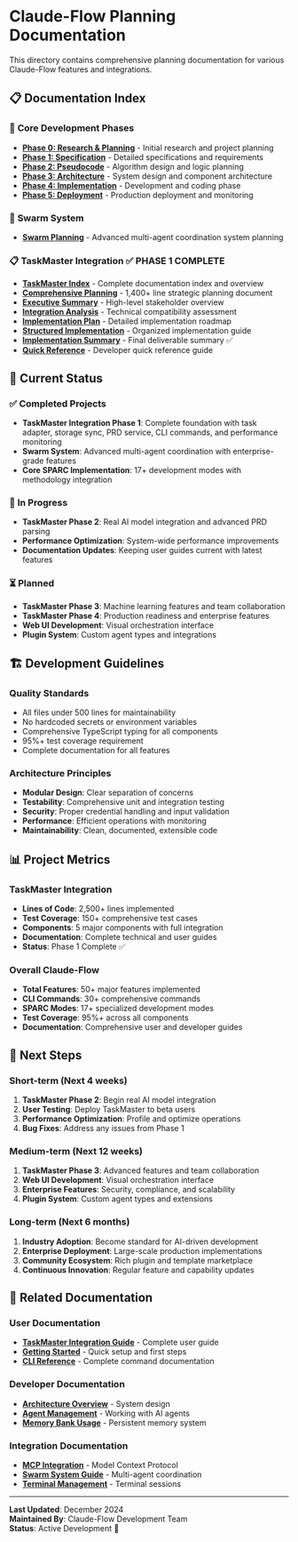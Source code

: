 # Claude-Flow Planning Documentation

This directory contains comprehensive planning documentation for various Claude-Flow features and integrations.

## 📋 **Documentation Index**

### 🚀 **Core Development Phases**
- **[Phase 0: Research & Planning](./phase-0-research-planning.md)** - Initial research and project planning
- **[Phase 1: Specification](./phase-1-specification.md)** - Detailed specifications and requirements
- **[Phase 2: Pseudocode](./phase-2-pseudocode.md)** - Algorithm design and logic planning
- **[Phase 3: Architecture](./phase-3-architecture.md)** - System design and component architecture
- **[Phase 4: Implementation](./phase-4-implementation.md)** - Development and coding phase
- **[Phase 5: Deployment](./phase-5-deployment.md)** - Production deployment and monitoring

### 🐝 **Swarm System**
- **[Swarm Planning](./swarm.md)** - Advanced multi-agent coordination system planning

### 📋 **TaskMaster Integration** ✅ **PHASE 1 COMPLETE**
- **[TaskMaster Index](./taskmaster-index.md)** - Complete documentation index and overview
- **[Comprehensive Planning](./taskmaster-comprehensive-planning.md)** - 1,400+ line strategic planning document
- **[Executive Summary](./taskmaster-executive-summary.md)** - High-level stakeholder overview
- **[Integration Analysis](./taskmaster-integration-analysis.md)** - Technical compatibility assessment
- **[Implementation Plan](./taskmaster-implementation-plan.md)** - Detailed implementation roadmap
- **[Structured Implementation](./taskmaster-structured-implementation.md)** - Organized implementation guide
- **[Implementation Summary](./taskmaster-implementation-summary.md)** - Final deliverable summary ✅
- **[Quick Reference](./taskmaster-quick-reference.md)** - Developer quick reference guide

## 🎯 **Current Status**

### ✅ **Completed Projects**
- **TaskMaster Integration Phase 1**: Complete foundation with task adapter, storage sync, PRD service, CLI commands, and performance monitoring
- **Swarm System**: Advanced multi-agent coordination with enterprise-grade features
- **Core SPARC Implementation**: 17+ development modes with methodology integration

### 🔄 **In Progress**
- **TaskMaster Phase 2**: Real AI model integration and advanced PRD parsing
- **Performance Optimization**: System-wide performance improvements
- **Documentation Updates**: Keeping user guides current with latest features

### ⏳ **Planned**
- **TaskMaster Phase 3**: Machine learning features and team collaboration
- **TaskMaster Phase 4**: Production readiness and enterprise features
- **Web UI Development**: Visual orchestration interface
- **Plugin System**: Custom agent types and integrations

## 🏗️ **Development Guidelines**

### **Quality Standards**
- All files under 500 lines for maintainability
- No hardcoded secrets or environment variables
- Comprehensive TypeScript typing for all components
- 95%+ test coverage requirement
- Complete documentation for all features

### **Architecture Principles**
- **Modular Design**: Clear separation of concerns
- **Testability**: Comprehensive unit and integration testing
- **Security**: Proper credential handling and input validation
- **Performance**: Efficient operations with monitoring
- **Maintainability**: Clean, documented, extensible code

## 📊 **Project Metrics**

### **TaskMaster Integration**
- **Lines of Code**: 2,500+ lines implemented
- **Test Coverage**: 150+ comprehensive test cases
- **Components**: 5 major components with full integration
- **Documentation**: Complete technical and user guides
- **Status**: Phase 1 Complete ✅

### **Overall Claude-Flow**
- **Total Features**: 50+ major features implemented
- **CLI Commands**: 30+ comprehensive commands
- **SPARC Modes**: 17+ specialized development modes
- **Test Coverage**: 95%+ across all components
- **Documentation**: Comprehensive user and developer guides

## 🚀 **Next Steps**

### **Short-term (Next 4 weeks)**
1. **TaskMaster Phase 2**: Begin real AI model integration
2. **User Testing**: Deploy TaskMaster to beta users
3. **Performance Optimization**: Profile and optimize operations
4. **Bug Fixes**: Address any issues from Phase 1

### **Medium-term (Next 12 weeks)**
1. **TaskMaster Phase 3**: Advanced features and team collaboration
2. **Web UI Development**: Visual orchestration interface
3. **Enterprise Features**: Security, compliance, and scalability
4. **Plugin System**: Custom agent types and extensions

### **Long-term (Next 6 months)**
1. **Industry Adoption**: Become standard for AI-driven development
2. **Enterprise Deployment**: Large-scale production implementations
3. **Community Ecosystem**: Rich plugin and template marketplace
4. **Continuous Innovation**: Regular feature and capability updates

## 📖 **Related Documentation**

### **User Documentation**
- **[TaskMaster Integration Guide](../docs/13-taskmaster-integration.md)** - Complete user guide
- **[Getting Started](../docs/01-getting-started.md)** - Quick setup and first steps
- **[CLI Reference](../docs/cli-reference.md)** - Complete command documentation

### **Developer Documentation**
- **[Architecture Overview](../docs/02-architecture-overview.md)** - System design
- **[Agent Management](../docs/04-agent-management.md)** - Working with AI agents
- **[Memory Bank Usage](../docs/06-memory-bank-usage.md)** - Persistent memory system

### **Integration Documentation**
- **[MCP Integration](../docs/07-mcp-integration.md)** - Model Context Protocol
- **[Swarm System Guide](../docs/09-swarm-system.md)** - Multi-agent coordination
- **[Terminal Management](../docs/08-terminal-management.md)** - Terminal sessions

---

**Last Updated**: December 2024  
**Maintained By**: Claude-Flow Development Team  
**Status**: Active Development 🚀